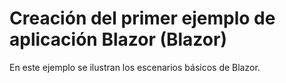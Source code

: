 # <a name="build-your-first-blazor-app-sample-blazor"></a>Creación del primer ejemplo de aplicación Blazor (Blazor)

En este ejemplo se ilustran los escenarios básicos de Blazor.

